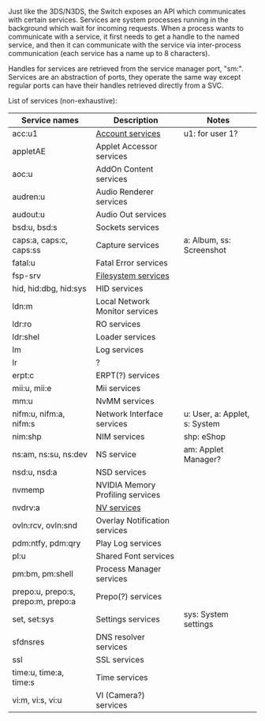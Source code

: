 Just like the 3DS/N3DS, the Switch exposes an API which communicates
with certain services. Services are system processes running in the
background which wait for incoming requests. When a process wants to
communicate with a service, it first needs to get a handle to the named
service, and then it can communicate with the service via inter-process
communication (each service has a name up to 8 characters).

Handles for services are retrieved from the service manager port, "sm:".
Services are an abstraction of ports, they operate the same way except
regular ports can have their handles retrieved directly from a SVC.

List of services
(non-exhaustive):

| Service names                      | Description                                                | Notes                         |
| ---------------------------------- | ---------------------------------------------------------- | ----------------------------- |
| acc:u1                             | [Account services](Account%20services.md "wikilink")       | u1: for user 1?               |
| appletAE                           | Applet Accessor services                                   |                               |
| aoc:u                              | AddOn Content services                                     |                               |
| audren:u                           | Audio Renderer services                                    |                               |
| audout:u                           | Audio Out services                                         |                               |
| bsd:u, bsd:s                       | Sockets services                                           |                               |
| caps:a, caps:c, caps:ss            | Capture services                                           | a: Album, ss: Screenshot      |
| fatal:u                            | Fatal Error services                                       |                               |
| fsp-srv                            | [Filesystem services](Filesystem%20services.md "wikilink") |                               |
| hid, hid:dbg, hid:sys              | HID services                                               |                               |
| ldn:m                              | Local Network Monitor services                             |                               |
| ldr:ro                             | RO services                                                |                               |
| ldr:shel                           | Loader services                                            |                               |
| lm                                 | Log services                                               |                               |
| lr                                 | ?                                                          |                               |
| erpt:c                             | ERPT(?) services                                           |                               |
| mii:u, mii:e                       | Mii services                                               |                               |
| mm:u                               | NvMM services                                              |                               |
| nifm:u, nifm:a, nifm:s             | Network Interface services                                 | u: User, a: Applet, s: System |
| nim:shp                            | NIM services                                               | shp: eShop                    |
| ns:am, ns:su, ns:dev               | NS service                                                 | am: Applet Manager?           |
| nsd:u, nsd:a                       | NSD services                                               |                               |
| nvmemp                             | NVIDIA Memory Profiling services                           |                               |
| nvdrv:a                            | [NV services](NV%20services.md "wikilink")                 |                               |
| ovln:rcv, ovln:snd                 | Overlay Notification services                              |                               |
| pdm:ntfy, pdm:qry                  | Play Log services                                          |                               |
| pl:u                               | Shared Font services                                       |                               |
| pm:bm, pm:shell                    | Process Manager services                                   |                               |
| prepo:u, prepo:s, prepo:m, prepo:a | Prepo(?) services                                          |                               |
| set, set:sys                       | Settings services                                          | sys: System settings          |
| sfdnsres                           | DNS resolver services                                      |                               |
| ssl                                | SSL services                                               |                               |
| time:u, time:a, time:s             | Time services                                              |                               |
| vi:m, vi:s, vi:u                   | VI (Camera?) services                                      |                               |
